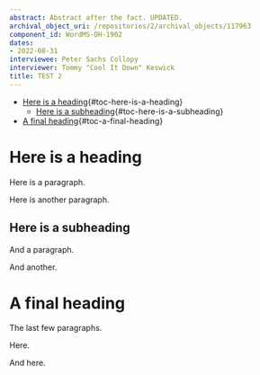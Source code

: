 ```yaml
---
abstract: Abstract after the fact. UPDATED.
archival_object_uri: /repositories/2/archival_objects/117963
component_id: WordMS-OH-1902
dates:
- 2022-08-31
interviewee: Peter Sachs Collopy
interviewer: Tommy "Cool It Down" Keswick
title: TEST 2
---
```


-   [Here is a heading](#here-is-a-heading){#toc-here-is-a-heading}
    -   [Here is a
        subheading](#here-is-a-subheading){#toc-here-is-a-subheading}
-   [A final heading](#a-final-heading){#toc-a-final-heading}

# Here is a heading

Here is a paragraph.

Here is another paragraph.

## Here is a subheading

And a paragraph.

And another.

# A final heading

The last few paragraphs.

Here.

And here.
